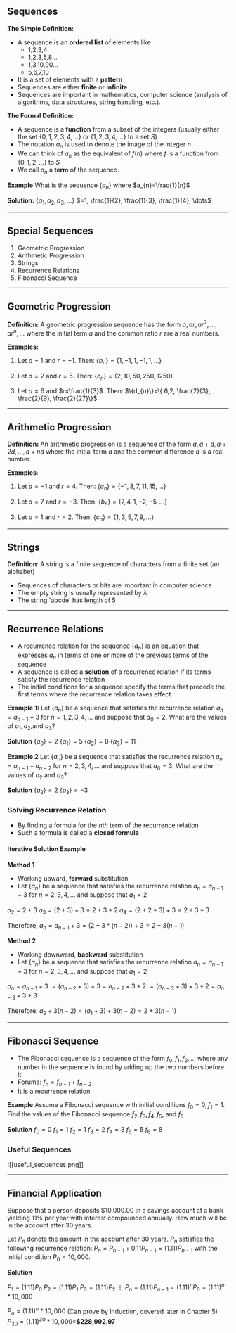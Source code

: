 ## Sequences

**The Simple Definition:**
- A sequence is an **ordered list** of elements like
	- 1,2,3,4
	- 1,2,3,5,8...
	- 1,3,10,90...
	- 5,6,7,10
- It is a set of elements with a **pattern**
- Sequences are either **finite** or **infinite**
- Sequences are important in mathematics, computer science (analysis of algorithms, data structures, string handling, etc.).

**The Formal Definition:**
- A sequence is a **function** from a subset of the integers (usually either the set $\{0,1,2,3,4,\dots\}$ or $\{1,2,3,4,\dots\}$ to a set $S$)
- The notation $a_{n}$ is used to denote the image of the integer $n$
- We can think of $a_{n}$ as the equivalent of $f(n)$ where $f$ is a function from $\{0,1,2,\dots\}$ to $S$
- We call $a_{n}$ a **term** of the sequence.

**Example**
What is the sequence $\{a_{n}\}$ where $a_{n}=\frac{1}{n}$

**Solution:**
$\{a_{1},a_{2},a_{3},\dots\}$
$=1, \frac{1}{2}, \frac{1}{3}, \frac{1}{4}, \dots$

- - -
## Special Sequences

1. Geometric Progression
2. Arithmetic Progression
3. Strings
4. Recurrence Relations
5. Fibonacci Sequence

- - -
## Geometric Progression
**Definition:** A geometric progression sequence has the form $a,ar,ar^2,\dots,ar^n,\dots$ where the initial term $a$ and the common ratio $r$ are a real numbers.

**Examples:**
1. Let $a=1$ and $r=-1$. Then:
	$\{b_{n}\}=\{1,-1,1,-1,1,\dots\}$

2. Let $a=2$ and $r=5$. Then:
	$\{c_{n}\}=\{2,10,50,250,1250\}$


3. Let $a=6$ and $r=\frac{1}{3}$. Then:
	$\{d_{n}\}=\{ 6,2, \frac{2}{3}, \frac{2}{9}, \frac{2}{27}\}$

- - -
## Arithmetic Progression
**Definition:** An arithmetic progression is a sequence of the form $a,a+d,a+2d,\dots,a+nd$ where the initial term $a$ and the common difference $d$ is a real number.

**Examples**:
1. Let $a=-1$ and $r=4$. Then:
	$\{a_{n}\}=\{-1,3,7,11,15,\dots\}$

2. Let $a=7$ and $r=-3$. Then:
	$\{b_{n}\}=\{7,4,1,-2,-5,\dots\}$


3. Let $a=1$ and $r=2$. Then:
	$\{c_{n}\}=\{1,3,5,7,9,\dots\}$

- - -
## Strings
**Definition**: A string is a finite sequence of characters from a finite set (an alphabet)

- Sequences of characters or bits are important in computer science
- The empty string is usually represented by $\lambda$
- The string 'abcde' has length of 5

- - -
## Recurrence Relations

- A recurrence relation for the sequence $\{a_{n}\}$ is an equation that expresses $a_{n}$ in terms of one or more of the previous terms of the sequence
- A sequence is called a **solution** of a recurrence relation if its terms satisfy the recurrence relation
- The initial conditions for a sequence specify the terms that precede the first terms where the recurrence relation takes effect

**Example 1:**
Let $\{a_{n}\}$ be a sequence that satisfies the recurrence relation $a_{n}=a_{n-1}+3$ for $n=1,2,3,4,\dots$ and suppose that $a_{0}=2$. What are the values of $a_{1}, a_{2},$and $a_{3}$?

**Solution**
$\{a_{0}\}=2$
$\{a_{1}\}=5$
$\{a_{2}\}=8$
$\{a_{3}\}=11$

**Example 2**
Let $\{a_{n}\}$ be a sequence that satisfies the recurrence relation $a_{n}=a_{n-1}-a_{n-2}$ for $n=2,3,4,\dots$ and suppose that $a_{0}=3$. What are the values of $a_{2}$ and $a_{3}$?

**Solution**
$\{a_{2}\}=2$
$\{a_{3}\}=-3$

### Solving Recurrence Relation
- By finding a formula for the $nth$ term of the recurrence relation
- Such a formula is called a **closed formula**

#### Iterative Solution Example
**Method 1**
- Working upward, **forward** substitution
- Let $\{a_{n}\}$ be a sequence that satisfies the recurrence relation $a_{n}=a_{n-1}+3$ for $n=2,3,4,\dots$ and suppose that $a_{1}=2$

$a_{2}=2+3$
$a_{3}=(2+3)+3=2+3 *2$
$a_{4}=(2+2*3)+3=2+3*3$

Therefore, $a_{n}=a_{n-1}+3=(2+3*(n-2))+3=2+3(n-1)$

**Method 2**
- Working downward, **backward** substitution
- Let $\{a_{n}\}$ be a sequence that satisfies the recurrence relation $a_{n}=a_{n-1}+3$ for $n=2,3,4,\dots$ and suppose that $a_{1}=2$

$a_{n}=a_{n-1}+3$
$=(a_{n-2}+3)+3=a_{n-2}+3*2$
$=(a_{n-3}+3)+3*2=a_{n-3}+3*3$

Therefore, $a_{2}+3(n-2)=(a_{1}+3)+3(n-2)=2+3(n-1)$

- - -
## Fibonacci Sequence
- The Fibonacci sequence is a sequence of the form $f_{0},f_{1},f_{2},\dots$ where any number in the sequence is found by adding up the two numbers before it
- Foruma: $f_{n}=f_{n-1}+f_{n-2}$
- It is a recurrence relation

**Example**
Assume a Fibonacci sequence with initial conditions $f_{0}=0, f_{1}=1$. Find the values of the Fibonacci sequence $f_{2},f_{3},f_{4},f_{5},$ and $f_{6}$

**Solution**
$f_{0}=0$
$f_{1}=1$
$f_{2}=1$
$f_{3}=2$
$f_{4}=3$
$f_{5}=5$
$f_{6}=8$

### Useful Sequences

![[useful_sequences.png]]

- - -

## Financial Application

Suppose that a person deposits $10,000.00 in a savings account at a bank yielding 11% per year with interest compounded annually. How much will be in the account after 30 years.

Let $P_{n}$ denote the amount in the account after 30 years. $P_{n}$ satisfies the following recurrence relation:
$P_{n}=P_{n-1}+0.11P_{n-1}=(1.11)P_{n-1}$ with the initial condition $P_{0}=10,000$.

**Solution**

$P_{1}=(1.11)P_{0}$
$P_{2}=(1.11)P_{1}$
$P_{3}=(1.11)P_{2}$
$\vdots$
$P_{n}=(1.11)P_{n-1}=(1.11)^nP_{0}=(1.11)^n*10,000$

$P_{n}=(1.11)^n*10,000$ (Can prove by induction, covered later in Chapter 5)
$P_{30}=(1.11)^30*10,000=$**$228,992.97**







